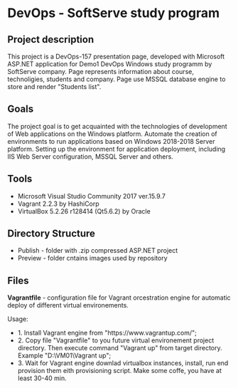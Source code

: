 <h1>DevOps - SoftServe study program</h1>
<hline>
<h2>Project description</h2>
This project is a DevOps-157 presentation page, developed with Microsoft ASP.NET application for Demo1 DevOps Windows study programm by SoftServe company. Page represents information about course, technoligies, students and company. Page use MSSQL database engine to store and render "Students list".
<hline>
<h2>Goals</h2>
The project goal is to get acquainted with the technologies of development of Web applications on the Windows platform. Automate the creation of environments to run applications based on Windows 2018-2018 Server platform. Setting up the environment for application deployment, including IIS Web Server configuration, MSSQL Server and others.
  <hline>
<h2>Tools</h2>
    <ul>
      <li>Microsoft Visual Studio Community 2017 ver.15.9.7</li>
      <li>Vagrant 2.2.3 by HashiCorp</li>
      <li>VirtualBox 5.2.26 r128414 (Qt5.6.2) by Oracle</li>
      </ul>
      <hline>
<h2>Directory Structure</h2>
 <ul>
 <li>Publish - folder with .zip compressed ASP.NET project</li>
 <li>Preview - folder cntains images used by repository</li>
 </ul> 
<h2>Files</h2>
<p><strong>Vagrantfile</strong> - configuration file for Vagrant orcestration engine for automatic deploy of different virtual environements.</p>
<p>Usage:</p>
<ul>
  <li>1. Install Vagrant engine from "https://www.vagrantup.com/";</li> 
  <li>2. Copy file "Vagrantfile" to you future virtual environement project directory. Then execute command "Vagrant up" from target    directory. Example "D:\VM01\Vagrant up";</li>
  <li>3. Wait for Vagrant engine downlad virtualbox instances, install, run end provision them eith provisioning script. Make some coffe, you have at least 30-40 min.</li>
  </ul>
